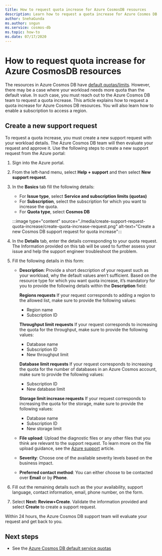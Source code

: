 ```yaml
---
title: How to request quota increase for Azure CosmosDB resources
description: Learn how to request a quota increase for Azure Cosmos DB resources. You will also learn how to enable a subscription to access a region.
author: SnehaGunda
ms.author: sngun
ms.service: cosmos-db
ms.topic: how-to
ms.date: 07/17/2020
---
```


# How to request quota increase for Azure CosmosDB resources

The resources in Azure Cosmos DB have [default quotas/limits](concepts-limits.md). However, there may be a case where your workload needs more quota than the default value. In such case, you must reach out to the Azure Cosmos DB team to request a quota increase. This article explains how to request a quota increase for Azure Cosmos DB resources. You will also learn how to enable a subscription to access a region.

## Create a new support request

To request a quota increase, you must create a new support request with your workload details. The Azure Cosmos DB team will then evaluate your request and approve it. Use the following steps to create a new support request from the Azure portal:

1. Sign into the Azure portal.

1. From the left-hand menu, select **Help + support** and then select **New support request**.

1. In the **Basics** tab fill the following details:

   * For **Issue type**, select **Service and subscription limits (quotas)**
   * For **Subscription**, select the subscription for which you want to increase the quota.
   * For **Quota type**, select **Cosmos DB**

   :::image type="content" source="./media/create-support-request-quota-increase/create-quota-increase-request.png" alt-text="Create a new Cosmos DB support request for quota increase":::

1. In the **Details** tab, enter the details corresponding to your quota request. The Information provided on this tab will be used to further assess your issue and help the support engineer troubleshoot the problem.

1. Fill the following details in this form:

   * **Description**: Provide a short description of your request such as your workload, why the default values aren’t sufficient. Based on the resource type for which you want quota increase, it’s mandatory for you to provide the following details within the **Description** field:

     **Regions requests** If your request corresponds to adding a region to the allowed list, make sure to provide the following values:

       * Region name
       * Subscription ID

     **Throughput limit requests** If your request corresponds to increasing the quota for the throughput, make sure to provide the following values:

       * Database name
       * Subscription ID
       * New throughput limit

     **Database limit requests** If your request corresponds to increasing the quota for the number of databases in an Azure Cosmos account, make sure to provide the following values:

       * Subscription ID
       * New database limit

     **Storage limit increase requests** If your request corresponds to increasing the quota for the storage, make sure to provide the following values:

       * Database name
       * Subscription ID
       * New storage limit

   * **File upload**: Upload the diagnostic files or any other files that you think are relevant to the support request. To learn more on the file upload guidance, see the [Azure support]( ../azure-portal/supportability/how-to-manage-azure-support-request.md#upload-files) article.

   * **Severity**: Choose one of the available severity levels based on the business impact.

   * **Preferred contact method**: You can either choose to be contacted over **Email** or by **Phone**.

1. Fill out the remaining details such as the your availability, support language, contact information, email, phone number, on the form.

1. Select **Next: Review+Create**. Validate the information provided and select **Create** to create a support request.

Within 24 hours, the Azure Cosmos DB support team will evaluate your request and get back to you.

## Next steps

* See the [Azure Cosmos DB default service quotas](concepts-limits.md)
